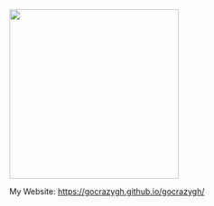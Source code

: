 <img src="https://github.com/gocrazygh/gocrazygh/blob/main/warmcoffee.gif" width="300" height="300" />

My Website: https://gocrazygh.github.io/gocrazygh/
